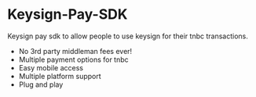 # Keysign-Pay-SDK
Keysign pay sdk to allow people to use keysign for their tnbc transactions.

* No 3rd party middleman fees ever!
* Multiple payment options for tnbc
* Easy mobile access
* Multiple platform support
* Plug and play
